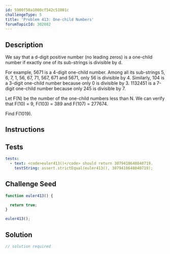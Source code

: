 ```yaml
---
id: 5900f50a1000cf542c51001c
challengeType: 5
title: 'Problem 413: One-child Numbers'
forumTopicId: 302082
---
```


## Description

<section id='description'>

We say that a d-digit positive number (no leading zeros) is a one-child number if exactly one of its sub-strings is divisible by d.

For example, 5671 is a 4-digit one-child number. Among all its sub-strings 5, 6, 7, 1, 56, 67, 71, 567, 671 and 5671, only 56 is divisible by 4. Similarly, 104 is a 3-digit one-child number because only 0 is divisible by 3. 1132451 is a 7-digit one-child number because only 245 is divisible by 7.

Let F(N) be the number of the one-child numbers less than N. We can verify that F(10) = 9, F(103) = 389 and F(107) = 277674.

Find F(1019).

</section>

## Instructions

<section id='instructions'>

</section>

## Tests

<section id='tests'>

```yml
tests:
  - text: <code>euler413()</code> should return 3079418648040719.
    testString: assert.strictEqual(euler413(), 3079418648040719);

```

</section>

## Challenge Seed

<section id='challengeSeed'>

<div id='js-seed'>

```js
function euler413() {

  return true;
}

euler413();
```

</div>

</section>

## Solution

<section id='solution'>

```js
// solution required
```

</section>
